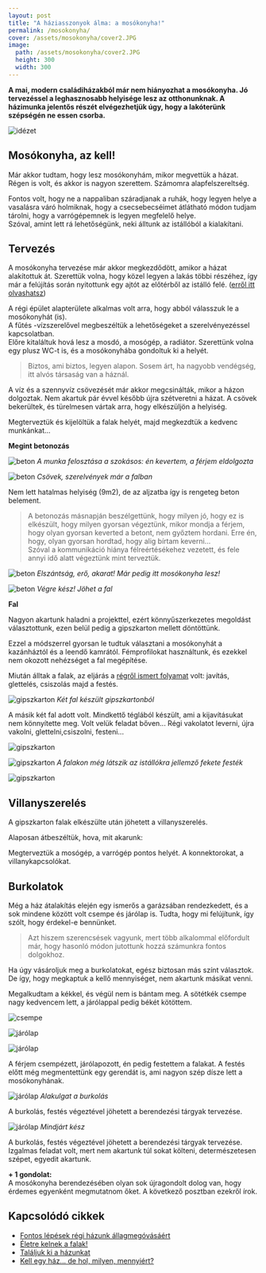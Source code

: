 ```yaml
---
layout: post
title: "A háziasszonyok álma: a mosókonyha!"
permalink: /mosokonyha/
cover: /assets/mosokonyha/cover2.JPG
image:
  path: /assets/mosokonyha/cover2.JPG
  height: 300
  width: 300
---
```


**A mai, modern családiházakból már nem hiányozhat a mosókonyha. Jó tervezéssel a leghasznosabb helyisége lesz az otthonunknak. A házimunka jelentős részét elvégezhetjük úgy, hogy a lakóterünk szépségén ne essen csorba.** 



![idézet](/assets/mosokonyha/IMG_20190426_134358.jpg)

## Mosókonyha, az kell!

Már akkor tudtam, hogy lesz mosókonyhám, mikor megvettük a házat.
Régen is volt, és akkor is nagyon szerettem. Számomra alapfelszereltség. 

Fontos volt, hogy ne a nappaliban száradjanak a ruhák, hogy legyen helye a vasalásra váró holmiknak, hogy a csecsebecséimet átlátható módon tudjam tárolni, hogy a varrógépemnek is legyen megfelelő helye.  
Szóval, amint lett rá lehetőségünk, neki álltunk az istállóból a kialakítani.


## Tervezés

A mosókonyha tervezése már akkor megkezdődött, amikor a házat alakítottuk át. Szerettük volna, hogy közel legyen a lakás többi részéhez, így már a felújítás során nyitottunk egy ajtót az előtérből az istálló felé. ([erről itt olvashatsz](/2019-02-11/találjuk_ki))
 

A régi épület alapterülete alkalmas volt arra, hogy abból válasszuk le a mosókonyhát (is).  
A fűtés -vízszerelővel megbeszéltük a lehetőségeket a szerelvényezéssel kapcsolatban.  
Előre kitaláltuk hová lesz a mosdó, a mosógép, a radiátor. Szerettünk volna egy plusz WC-t is, és a mosókonyhába gondoltuk ki a helyét. 

> Biztos, ami biztos, legyen alapon. Sosem árt, ha nagyobb vendégség, itt alvós társaság van a háznál.

A víz és a szennyvíz csövezését már akkor megcsinálták, mikor a házon dolgoztak. Nem akartuk pár évvel később újra szétveretni a házat. A csövek bekerültek, és türelmesen vártak arra, hogy elkészüljön a helyiség.



Megterveztük és kijelöltük  a falak helyét, majd megkezdtük a kedvenc munkánkat...



**Megint betonozás**

![beton](/assets/mosokonyha/DSCF1814.JPG)
_A munka felosztása a szokásos: én kevertem, a férjem eldolgozta_


![beton](/assets/mosokonyha/DSCF1808.JPG)
_Csövek, szerelvények már a falban_



Nem lett hatalmas helyiség (9m2), de az aljzatba így is rengeteg beton belement.

> A betonozás másnapján beszélgettünk, hogy milyen jó, hogy ez is elkészült,  hogy milyen gyorsan végeztünk, mikor mondja a férjem, hogy olyan gyorsan keverted a betont, nem győztem hordani. Erre én, hogy, olyan gyorsan hordtad, hogy alig bírtam keverni...  
Szóval a kommunikáció hiánya félreértésékehez vezetett, és fele annyi idő alatt végeztünk mint terveztük.





![beton](/assets/mosokonyha/DSCF1804.JPG)
_Elszántság, erő, akarat! Már pedig itt mosókonyha lesz!_

![beton](/assets/mosokonyha/DSCF1817.JPG)
_Végre kész! Jöhet a fal_





**Fal**


Nagyon akartunk haladni a projekttel, ezért könnyűszerkezetes megoldást választottunk, ezen belül pedig a gipszkarton mellett döntöttünk. 

Ezzel a módszerrel gyorsan le tudtuk választani a mosókonyhát a kazánháztól és a leendő kamrától.
Fémprofilokat használtunk, és ezekkel nem okozott nehézséget a fal megépítése.

Miután álltak a falak, az eljárás a [régről ismert folyamat](/2019-02-18/afalak) volt: javítás, glettelés, csiszolás majd a festés.



![gipszkarton](/assets/mosokonyha/DSCF2300.JPG)
_Két fal készült gipszkartonból_

A másik két fal adott volt. 
Mindkettő téglából készült, ami a kijavításukat nem könnyítette meg. Volt velük feladat bőven... Régi vakolatot leverni, újra vakolni, glettelni,csiszolni, festeni...

![gipszkarton](/assets/mosokonyha/DSCF1820.JPG)



![gipszkarton](/assets/mosokonyha/DSCF2303.JPG)
_A falakon még látszik az istállókra jellemző fekete festék_

![gipszkarton](/assets/mosokonyha/DSCF2304.JPG)

## Villanyszerelés

A gipszkarton falak elkészülte után jöhetett a villanyszerelés.

Alaposan átbeszéltük, hova, mit akarunk:

Megterveztük a mosógép, a varrógép pontos helyét. A konnektorokat, a villanykapcsolókat.


## Burkolatok

Még a ház átalakítás elején egy ismerős a garázsában rendezkedett, és a sok mindene között volt csempe és járólap is. Tudta, hogy mi felújítunk, így szólt, hogy érdekel-e bennünket.

> Azt hiszem szerencsések vagyunk, mert több alkalommal előfordult már, hogy hasonló módon jutottunk hozzá számunkra fontos dolgokhoz.

Ha úgy vásároljuk meg a burkolatokat, egész biztosan más színt választok. De így, hogy megkaptuk a kellő mennyiséget, nem akartunk másikat venni.

Megalkudtam a kékkel, és végül nem is bántam meg. A sötétkék csempe nagy kedvencem lett, a járólappal pedig békét kötöttem.

![csempe](/assets/mosokonyha/DSCF2305.JPG)


![járólap](/assets/mosokonyha/DSCF2308.JPG)


![járólap](/assets/mosokonyha/DSCF2309.JPG)

A férjem csempézett, járólapozott, én pedig festettem a falakat. A festés előtt még megmentettünk egy gerendát is, ami nagyon szép dísze lett a mosókonyhának.


![járólap](/assets/mosokonyha/DSCF2311.JPG)
_Alakulgat a burkolás_





A burkolás, festés végeztével jöhetett a berendezési tárgyak tervezése.


![járólap](/assets/mosokonyha/DSCF2320.JPG)
_Mindjárt kész_


A burkolás, festés végeztével jöhetett a berendezési tárgyak tervezése. Izgalmas feladat volt, mert nem akartunk túl sokat költeni, determészetesen szépet, egyedit akartunk.




**+ 1 gondolat:**   
A mosókonyha berendezésében olyan sok újragondolt dolog van, hogy érdemes egyenként megmutatnom őket. A következő posztban ezekről írok.

## Kapcsolódó cikkek

* [Fontos lépések régi házunk állagmegóvásáért](/2019-04-03/állagmegóvás)
* [Életre kelnek a falak!](/2019-03-01/sz%C3%ADnesfalak)
* [Találjuk ki a házunkat](/2019-02-11/találjuk_ki)
* [Kell egy ház... de hol, milyen, mennyiért?](/2019-02-09/hazvasarlas)
